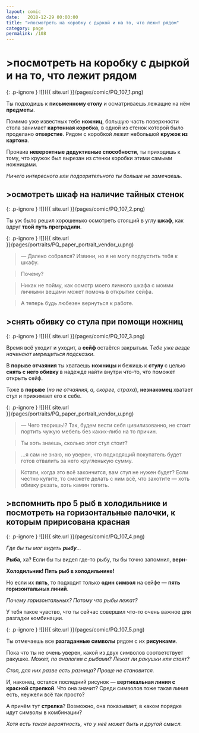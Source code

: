 ```yaml
---
layout: comic
date:   2018-12-29 00:00:00 
title: ">посмотреть на коробку с дыркой и на то, что лежит рядом"
category: page
permalink: /108
---
```

# >посмотреть на коробку с дыркой и на то, что лежит рядом

{: .p-ignore }
![]({{ site.url }}/pages/comic/PQ_107_1.png)

Ты подходишь к <strong>письменному столу</strong> и осматриваешь лежащие на нём <strong>предметы</strong>.

Помимо уже известных тебе <strong>ножниц</strong>, большую часть поверхности стола занимает <strong>картонная коробка</strong>, в одной из стенок которой было проделано <strong>отверстие</strong>. Рядом с коробкой лежит небольшой <strong>кружок из картона</strong>.

Проявив <strong>невероятные дедуктивные способности</strong>, ты приходишь к тому, что кружок был вырезан из стенки коробки этими самыми ножницами.

<em>Ничего интересного или подозрительного ты больше не замечаешь.</em>

## >осмотреть шкаф на наличие тайных стенок

{: .p-ignore }
![]({{ site.url }}/pages/comic/PQ_107_2.png)

Ты уж было решил хорошенько осмотреть стоящий в углу <strong>шкаф</strong>, как вдруг <strong>твой путь преградили</strong>.

{: .p-ignore }
![]({{ site.url }}/pages/portraits/PQ_paper_portrait_vendor_u.png)

<blockquote>— Далеко собрался? Извини, но я не могу подпустить тебя к шкафу.</blockquote>

<blockquote>Почему?</blockquote>

<blockquote>Никак не пойму, как осмотр моего личного шкафа с моими личными вещами может помочь в открытии сейфа.</blockquote>

<blockquote>А теперь будь любезен вернуться к работе.</blockquote>

## >снять обивку со стула при помощи ножниц

{: .p-ignore }
![]({{ site.url }}/pages/comic/PQ_107_3.png)

Время всё уходит и уходит, а <strong>сейф </strong>остаётся закрытым. Т<em>ебе уже везде начинают мерещиться подсказки</em>.

В <strong>порыве отчаяния</strong> ты хватаешь <strong>ножницы </strong>и бежишь к <strong>стулу </strong>с целью <strong>снять с него обивку </strong>в надежде найти внутри что-то, что поможет открыть сейф.

Тоже в <strong>порыве</strong> (<em>но не отчаяния, а, скорее, страха</em>), <strong>незнакомец </strong>хватает стул и прижимает его к себе.

{: .p-ignore }
![]({{ site.url }}/pages/portraits/PQ_paper_portrait_vendor_u.png)

<blockquote>— Чего творишь!? Так, будем вести себя цивилизованно, не стоит портить чужую мебель без каких-либо на то причин.</blockquote>

<blockquote>Ты хоть знаешь, сколько этот стул стоит?</blockquote>

<blockquote>…я сам не знаю, но уверен, что подходящий покупатель будет готов отвалить за него кругленькую сумму.</blockquote>

<blockquote>Кстати, когда это всё закончится, вам стул не нужен будет? Если честно купите, то сможете делать с ним всё, что захотите — хоть обивку резать, хоть камин топить.</blockquote>

## >вспомнить про 5 рыб в холодильнике и посмотреть на горизонтальные палочки, к которым пририсована красная

{: .p-ignore }
![]({{ site.url }}/pages/comic/PQ_107_4.png)

<em>Где бы ты мог видеть <strong><strong>рыбу</strong></strong>…</em>

<strong>Рыба</strong>, ха? Если бы ты видел где-то рыбу, ты бы точно запомнил, <strong>верн-</strong>

<strong>Холодильник! Пять рыб в холодильнике!</strong>

Но если их <strong>пять</strong>, то подходит только <strong>один символ</strong> на сейфе — <strong>пять горизонтальных линий</strong>.

<em>Почему горизонтальных? Потому что рыбы лежат?</em>

У тебя такое чувство, что ты сейчас совершил что-то очень важное для разгадки комбинации.

{: .p-ignore }
![]({{ site.url }}/pages/comic/PQ_107_5.png)

Ты отмечаешь все <strong>разгаданные символы</strong> рядом с их <strong>рисунками</strong>.

Пока что ты не очень уверен, какой из двух символов соответствует ракушке. <em>Может, по аналогии с рыбами? Лежат ли ракушки или стоят? </em>

<em>Стоп, для них разве есть разница? Проще не становится.</em>

И, наконец, остался последний рисунок — <strong>вертикальная линия с красной стрелкой</strong>. Что она значит? Среди символов тоже такая линия есть, неужели всё так просто?

А причём тут <strong>стрелка</strong>? Возможно, она показывает, в каком порядке идут символы в комбинации?

<em>Хотя есть такая вероятность, что у неё может быть и другой смысл.</em>
